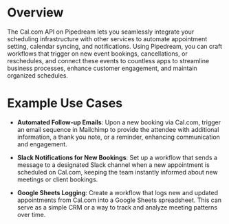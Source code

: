 # Overview

The Cal.com API on Pipedream lets you seamlessly integrate your scheduling infrastructure with other services to automate appointment setting, calendar syncing, and notifications. Using Pipedream, you can craft workflows that trigger on new event bookings, cancellations, or reschedules, and connect these events to countless apps to streamline business processes, enhance customer engagement, and maintain organized schedules.

# Example Use Cases

- **Automated Follow-up Emails**: Upon a new booking via Cal.com, trigger an email sequence in Mailchimp to provide the attendee with additional information, a thank you note, or a reminder, enhancing communication and engagement.

- **Slack Notifications for New Bookings**: Set up a workflow that sends a message to a designated Slack channel when a new appointment is scheduled on Cal.com, keeping the team instantly informed about new meetings or client bookings.

- **Google Sheets Logging**: Create a workflow that logs new and updated appointments from Cal.com into a Google Sheets spreadsheet. This can serve as a simple CRM or a way to track and analyze meeting patterns over time.
